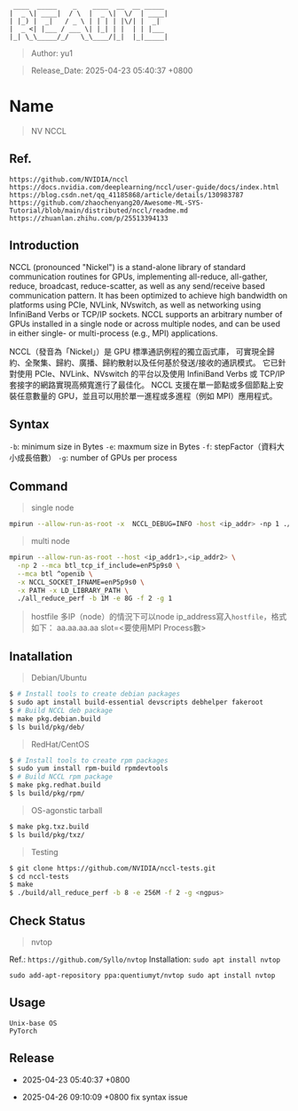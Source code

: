 ```
 ____  _____    _    ____  __  __ _____
|  _ \| ____|  / \  |  _ \|  \/  | ____|
| |_) |  _|   / _ \ | | | | |\/| |  _|
|  _ <| |___ / ___ \| |_| | |  | | |___
|_| \_\_____/_/   \_\____/|_|  |_|_____|
```
> Author: yu1           

> Release_Date: 2025-04-23 05:40:37 +0800

# Name
> NV NCCL

## Ref.
`https://github.com/NVIDIA/nccl`
`https://docs.nvidia.com/deeplearning/nccl/user-guide/docs/index.html`
`https://blog.csdn.net/qq_41185868/article/details/130983787`
`https://github.com/zhaochenyang20/Awesome-ML-SYS-Tutorial/blob/main/distributed/nccl/readme.md`
`https://zhuanlan.zhihu.com/p/25513394133`

## Introduction
NCCL (pronounced "Nickel") is a stand-alone library of standard communication 
routines for GPUs, implementing all-reduce, all-gather, reduce, broadcast, 
reduce-scatter, as well as any send/receive based communication pattern. 
It has been optimized to achieve high bandwidth on platforms using PCIe, 
NVLink, NVswitch, as well as networking using InfiniBand Verbs or TCP/IP sockets. 
NCCL supports an arbitrary number of GPUs installed in a single node or across multiple nodes, 
and can be used in either single- or multi-process (e.g., MPI) applications.

NCCL（發音為「Nickel」）是 GPU 標準通訊例程的獨立函式庫，
可實現全歸約、全聚集、歸約、廣播、歸約散射以及任何基於發送/接收的通訊模式。
它已針對使用 PCIe、NVLink、NVswitch 的平台以及使用 InfiniBand Verbs 或
TCP/IP 套接字的網路實現高頻寬進行了最佳化。 
NCCL 支援在單一節點或多個節點上安裝任意數量的 GPU，並且可以用於單一進程或多進程（例如 MPI）應用程式。

## Syntax
`-b`: minimum size in Bytes
`-e`: maxmum size in Bytes
`-f`: stepFactor（資料大小成長倍數）
`-g`: number of GPUs per process


## Command
> single node
```bash
mpirun --allow-run-as-root -x  NCCL_DEBUG=INFO -host <ip_addr> -np 1 ./all_reduce_perf -b 8 -e 8G -f 2 -g 4
```

> multi node
```bash
mpirun --allow-run-as-root --host <ip_addr1>,<ip_addr2> \
  -np 2 --mca btl_tcp_if_include=enP5p9s0 \
  --mca btl ^openib \
  -x NCCL_SOCKET_IFNAME=enP5p9s0 \
  -x PATH -x LD_LIBRARY_PATH \
  ./all_reduce_perf -b 1M -e 8G -f 2 -g 1
```

> hostfile
多IP（node）的情況下可以node ip_address寫入`hostfile`，格式如下：
aa.aa.aa.aa slot=<要使用MPI Process數>

## Inatallation
> Debian/Ubuntu
```bash
$ # Install tools to create debian packages
$ sudo apt install build-essential devscripts debhelper fakeroot
$ # Build NCCL deb package
$ make pkg.debian.build
$ ls build/pkg/deb/
```

> RedHat/CentOS
```bash
$ # Install tools to create rpm packages
$ sudo yum install rpm-build rpmdevtools
$ # Build NCCL rpm package
$ make pkg.redhat.build
$ ls build/pkg/rpm/
```

> OS-agonstic tarball
```bash
$ make pkg.txz.build
$ ls build/pkg/txz/
```

> Testing
```bash
$ git clone https://github.com/NVIDIA/nccl-tests.git
$ cd nccl-tests
$ make
$ ./build/all_reduce_perf -b 8 -e 256M -f 2 -g <ngpus>
```

## Check Status
> nvtop

Ref.: `https://github.com/Syllo/nvtop`
Installation:
`sudo apt install nvtop`

`sudo add-apt-repository ppa:quentiumyt/nvtop
 sudo apt install nvtop`

## Usage
	Unix-base OS
	PyTorch

## Release
* 2025-04-23 05:40:37 +0800


* 2025-04-26 09:10:09 +0800
	fix syntax issue


